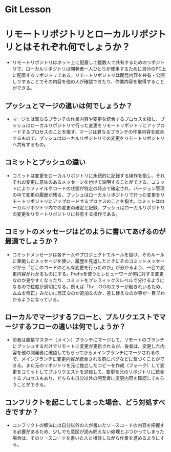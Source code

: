 # Git Lesson

# リモートリポジトリとローカルリポジトリとはそれぞれ何でしょうか？
* リモートリポジトリはネット上に配置して複数人で共有するためのリポジトリで、ローカルリポジトリは開発者一人ひとりが使用するために自分のPC上に配置するリポジトリである。リモートリポジトリは開発内容を共有・公開しりすることでその内容を他の人が確認できたり、作業内容を取得することができる。

## プッシュとマージの違いは何でしょうか？
* マージとは異なるブランチの作業内容や変更を統合するプロセスを指し、プッシュはローカルリポジトリで行った変更をリモートリポジトリにアップロードするプロセスのことを指す。マージは異なるブランチの作業内容を統合するもので、プッシュはローカルリポジトリでの変更をリモートリポジトリへ共有するもの。

## コミットとプッシュの違い
* コミットは変更をローカルリポジトリに永続的に記録する操作を指し、それぞれの変更に意味のあるメッセージを付けて説明することができる。コミットによりファイルやコードの状態が特定の時点で確定され、バージョン管理の中で変更の履歴が残る。プッシュはローカルリポジトリで行った変更をリモートリポジトリにアップロードするプロセスのことを指す。コミットはローカルリポジトリ内での変更の確定と記録、プッシュはローカルリポジトリの変更をリモートリポジトリに共有する操作である。

## コミットのメッセージはどのように書いてあげるのが最適でしょうか？
* コミットメッセージは各チームやプロジェクトでルールを設け、そのルールに準拠したメッセージを使い、履歴を見返したときにそのコミットメッセージから「どこのコードのどんな変更を行ったのか」が分かるよう、一目で変更内容がわかるものにする。Prefixを使うとレビューワーが何に対する変更なのか見やすくなったり、コミットをプレフィックスレベルで分けるようになるので粒度が適切になる。例えば「fix：○○のエラーが起きれいるため、△△を修正」みたいに修正なのか追加なのか、差し替えなのか等が一目でわかるようになっている。

## ローカルでマージするフローと、プルリクエストでマージするフローの違いは何でしょうか？
* 前者は直接マスター（メイン）ブランチにマージして、リモートのブランチにプッシュするだけでリモートに変更が更新されるが、後者は、変更した内容を他の開発者に確認してもらってからメインブランチにマージされるので、メインブランチに変更内容が統合される前にバグなどに気づくことができる。また元のリポジトリを元に独立したコピーを作成（フォーク）して変更をコミットしてプルリクエストを送信して、変更を元のリポジトリに統合するプロセスもあり、どちらも自分以外の開発者に変更内容を確認してもらうことができる。


## コンフリクトを起こしてしまった場合、どう対処すべきですか？
* コンフリクトの解決には自分以外の人が書いたソースコードの内容を把握する必要があるため、少しでも意図が読み問えない処理とぶつかってしまった場合は、そのソースコードを書いた人と相談しながら作業を進めるようにする。